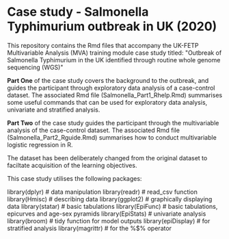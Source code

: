 # Case study - Salmonella Typhimurium outbreak in UK (2020)
This repository contains the Rmd files that accompany the UK-FETP Multivariable Analysis (MVA) training module case study titled:
"Outbreak of Salmonella Typhimurium in the UK identified through routine whole genome sequencing (WGS)"

**Part One** of the case study covers the background to the outbreak, and guides the participant through exploratory data analysis of a case-control dataset. 
The associated Rmd file (Salmonella_Part1_Rhelp.Rmd) summarises some useful commands that can be used for exploratory data analysis, univariate and stratified analysis. 

**Part Two** of the case study guides the participant through the multivariable analysis of the case-control dataset.
The associated Rmd file (Salmonella_Part2_Rguide.Rmd) summarises how to conduct multivariable logistic regression in R. 

The dataset has been deliberately changed from the original dataset to faciltate acquisition of the learning objectives.

This case study utilises the following packages:

library(dplyr) # data manipulation
library(readr) # read_csv function
library(Hmisc) # describing data
library(ggplot2) # graphically displaying data
library(statar) # basic tabulations 
library(EpiFunc) # basic tabulations, epicurves and age-sex pyramids 
library(EpiStats) # univariate analysis
library(broom) # tidy function for model outputs
library(epiDisplay) # for stratified analysis
library(magrittr) # for the %$% operator
